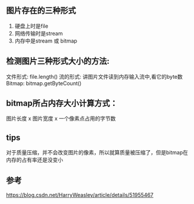 ## 图片存在的三种形式
1. 硬盘上时是file
2. 网络传输时是stream
3. 内存中是stream 或 bitmap

## 检测图片三种形式大小的方法:
文件形式: file.length()
流的形式: 讲图片文件读到内存输入流中,看它的byte数
Bitmap:    bitmap.getByteCount()

## bitmap所占内存大小计算方式：
图片长度 x 图片宽度 x 一个像素点占用的字节数

## tips
对于质量压缩，并不会改变图片的像素，所以就算质量被压缩了，但是bitmap在内存的占有率还是没变小

## 参考
https://blog.csdn.net/HarryWeasley/article/details/51955467
